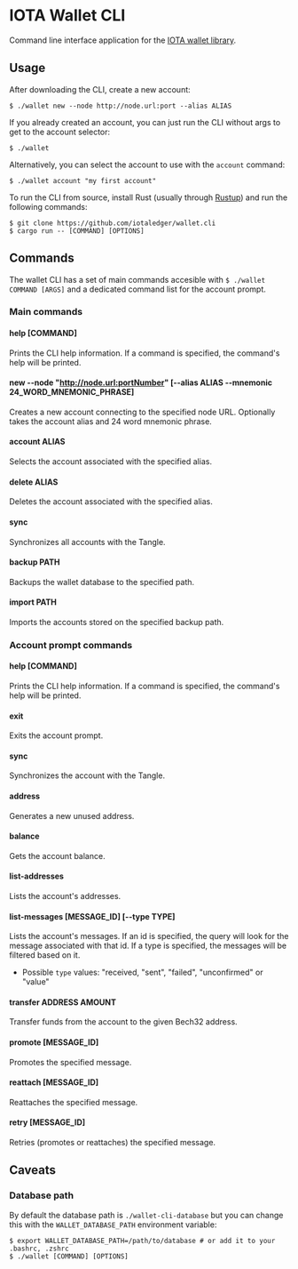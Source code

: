 # IOTA Wallet CLI

Command line interface application for the [IOTA wallet library](https://github.com/iotaledger/wallet.rs).

## Usage

After downloading the CLI, create a new account:

```
$ ./wallet new --node http://node.url:port --alias ALIAS
```

If you already created an account, you can just run the CLI without args to get to the account selector:

```
$ ./wallet
```

Alternatively, you can select the account to use with the `account` command:

```
$ ./wallet account "my first account"
```

To run the CLI from source, install Rust (usually through [Rustup](https://rustup.rs/)) and run the following commands:

```
$ git clone https://github.com/iotaledger/wallet.cli
$ cargo run -- [COMMAND] [OPTIONS]
```

## Commands

The wallet CLI has a set of main commands accesible with `$ ./wallet COMMAND [ARGS]` and a dedicated command list for the account prompt.

### Main commands

#### help [COMMAND]

Prints the CLI help information. If a command is specified, the command's help will be printed.

#### new --node "http://node.url:portNumber" [--alias ALIAS --mnemonic 24_WORD_MNEMONIC_PHRASE]

Creates a new account connecting to the specified node URL. Optionally takes the account alias and 24 word mnemonic phrase.

#### account ALIAS

Selects the account associated with the specified alias.

#### delete ALIAS

Deletes the account associated with the specified alias.

#### sync

Synchronizes all accounts with the Tangle.

#### backup PATH

Backups the wallet database to the specified path.

#### import PATH

Imports the accounts stored on the specified backup path.

### Account prompt commands

#### help [COMMAND]

Prints the CLI help information. If a command is specified, the command's help will be printed.

#### exit

Exits the account prompt.

#### sync

Synchronizes the account with the Tangle.

#### address

Generates a new unused address.

#### balance

Gets the account balance.

#### list-addresses

Lists the account's addresses.

#### list-messages [MESSAGE_ID] [--type TYPE]

Lists the account's messages.
If an id is specified, the query will look for the message associated with that id.
If a type is specified, the messages will be filtered based on it.

- Possible `type` values: "received, "sent", "failed", "unconfirmed" or "value"

#### transfer ADDRESS AMOUNT

Transfer funds from the account to the given Bech32 address.

#### promote [MESSAGE_ID]

Promotes the specified message.

#### reattach [MESSAGE_ID]

Reattaches the specified message.

#### retry [MESSAGE_ID]

Retries (promotes or reattaches) the specified message.

## Caveats

### Database path

By default the database path is `./wallet-cli-database` but you can change this with the `WALLET_DATABASE_PATH` environment variable:

```
$ export WALLET_DATABASE_PATH=/path/to/database # or add it to your .bashrc, .zshrc
$ ./wallet [COMMAND] [OPTIONS]
```
